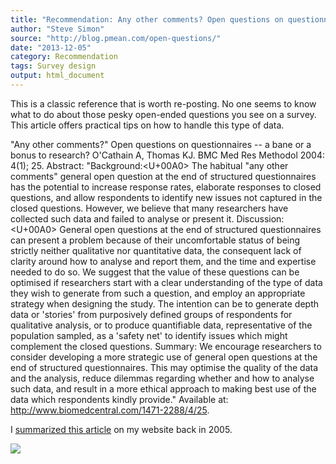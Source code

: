 ```yaml
---
title: "Recommendation: Any other comments? Open questions on questionnaires. A bane or a bonus to research?"
author: "Steve Simon"
source: "http://blog.pmean.com/open-questions/"
date: "2013-12-05"
category: Recommendation
tags: Survey design
output: html_document
---
```


This is a classic reference that is worth re-posting. No one seems to
know what to do about those pesky open-ended questions you see on a
survey. This article offers practical tips on how to handle this type of
data.

<!---More--->

"Any other comments?" Open questions on questionnaires -- a bane or a
bonus to research? O'Cathain A, Thomas KJ. BMC Med Res Methodol 2004:
4(1); 25. Abstract: "Background:<U+00A0> The habitual "any other comments"
general open question at the end of structured questionnaires has the
potential to increase response rates, elaborate responses to closed
questions, and allow respondents to identify new issues not captured in
the closed questions. However, we believe that many researchers have
collected such data and failed to analyse or present it. Discussion:<U+00A0>
General open questions at the end of structured questionnaires can
present a problem because of their uncomfortable status of being
strictly neither qualitative nor quantitative data, the consequent lack
of clarity around how to analyse and report them, and the time and
expertise needed to do so. We suggest that the value of these questions
can be optimised if researchers start with a clear understanding of the
type of data they wish to generate from such a question, and employ an
appropriate strategy when designing the study. The intention can be to
generate depth data or 'stories' from purposively defined groups of
respondents for qualitative analysis, or to produce quantifiable data,
representative of the population sampled, as a 'safety net' to identify
issues which might complement the closed questions. Summary: We
encourage researchers to consider developing a more strategic use of
general open questions at the end of structured questionnaires. This may
optimise the quality of the data and the analysis, reduce dilemmas
regarding whether and how to analyse such data, and result in a more
ethical approach to making best use of the data which respondents kindly
provide." Available at: <http://www.biomedcentral.com/1471-2288/4/25>.

I [summarized this
article](http://www.pmean.com/05/OpenEndedQuestions.html) on my website
back in 2005.

![](http://www.pmean.com/images/images/13/open-questions01.png)




